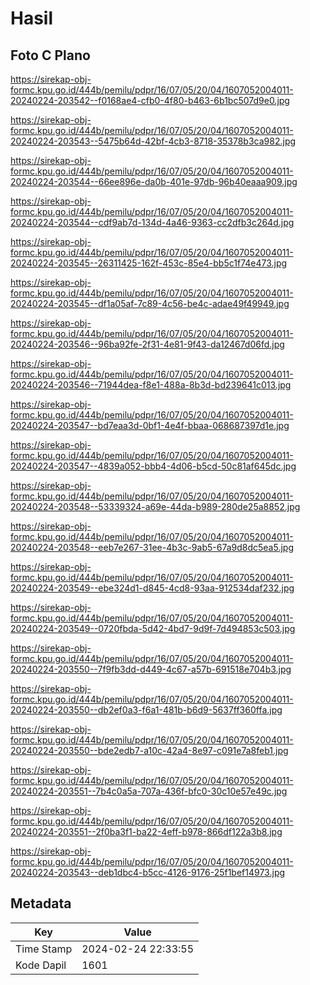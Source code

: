 # Hasil

## Foto C Plano

https://sirekap-obj-formc.kpu.go.id/444b/pemilu/pdpr/16/07/05/20/04/1607052004011-20240224-203542--f0168ae4-cfb0-4f80-b463-6b1bc507d9e0.jpg

https://sirekap-obj-formc.kpu.go.id/444b/pemilu/pdpr/16/07/05/20/04/1607052004011-20240224-203543--5475b64d-42bf-4cb3-8718-35378b3ca982.jpg

https://sirekap-obj-formc.kpu.go.id/444b/pemilu/pdpr/16/07/05/20/04/1607052004011-20240224-203544--66ee896e-da0b-401e-97db-96b40eaaa909.jpg

https://sirekap-obj-formc.kpu.go.id/444b/pemilu/pdpr/16/07/05/20/04/1607052004011-20240224-203544--cdf9ab7d-134d-4a46-9363-cc2dfb3c264d.jpg

https://sirekap-obj-formc.kpu.go.id/444b/pemilu/pdpr/16/07/05/20/04/1607052004011-20240224-203545--26311425-162f-453c-85e4-bb5c1f74e473.jpg

https://sirekap-obj-formc.kpu.go.id/444b/pemilu/pdpr/16/07/05/20/04/1607052004011-20240224-203545--df1a05af-7c89-4c56-be4c-adae49f49949.jpg

https://sirekap-obj-formc.kpu.go.id/444b/pemilu/pdpr/16/07/05/20/04/1607052004011-20240224-203546--96ba92fe-2f31-4e81-9f43-da12467d06fd.jpg

https://sirekap-obj-formc.kpu.go.id/444b/pemilu/pdpr/16/07/05/20/04/1607052004011-20240224-203546--71944dea-f8e1-488a-8b3d-bd239641c013.jpg

https://sirekap-obj-formc.kpu.go.id/444b/pemilu/pdpr/16/07/05/20/04/1607052004011-20240224-203547--bd7eaa3d-0bf1-4e4f-bbaa-068687397d1e.jpg

https://sirekap-obj-formc.kpu.go.id/444b/pemilu/pdpr/16/07/05/20/04/1607052004011-20240224-203547--4839a052-bbb4-4d06-b5cd-50c81af645dc.jpg

https://sirekap-obj-formc.kpu.go.id/444b/pemilu/pdpr/16/07/05/20/04/1607052004011-20240224-203548--53339324-a69e-44da-b989-280de25a8852.jpg

https://sirekap-obj-formc.kpu.go.id/444b/pemilu/pdpr/16/07/05/20/04/1607052004011-20240224-203548--eeb7e267-31ee-4b3c-9ab5-67a9d8dc5ea5.jpg

https://sirekap-obj-formc.kpu.go.id/444b/pemilu/pdpr/16/07/05/20/04/1607052004011-20240224-203549--ebe324d1-d845-4cd8-93aa-912534daf232.jpg

https://sirekap-obj-formc.kpu.go.id/444b/pemilu/pdpr/16/07/05/20/04/1607052004011-20240224-203549--0720fbda-5d42-4bd7-9d9f-7d494853c503.jpg

https://sirekap-obj-formc.kpu.go.id/444b/pemilu/pdpr/16/07/05/20/04/1607052004011-20240224-203550--7f9fb3dd-d449-4c67-a57b-691518e704b3.jpg

https://sirekap-obj-formc.kpu.go.id/444b/pemilu/pdpr/16/07/05/20/04/1607052004011-20240224-203550--db2ef0a3-f6a1-481b-b6d9-5637ff360ffa.jpg

https://sirekap-obj-formc.kpu.go.id/444b/pemilu/pdpr/16/07/05/20/04/1607052004011-20240224-203550--bde2edb7-a10c-42a4-8e97-c091e7a8feb1.jpg

https://sirekap-obj-formc.kpu.go.id/444b/pemilu/pdpr/16/07/05/20/04/1607052004011-20240224-203551--7b4c0a5a-707a-436f-bfc0-30c10e57e49c.jpg

https://sirekap-obj-formc.kpu.go.id/444b/pemilu/pdpr/16/07/05/20/04/1607052004011-20240224-203551--2f0ba3f1-ba22-4eff-b978-866df122a3b8.jpg

https://sirekap-obj-formc.kpu.go.id/444b/pemilu/pdpr/16/07/05/20/04/1607052004011-20240224-203543--deb1dbc4-b5cc-4126-9176-25f1bef14973.jpg


## Metadata

| Key        | Value               |
| ---------- | ------------------- |
| Time Stamp | 2024-02-24 22:33:55 |
| Kode Dapil | 1601                |




